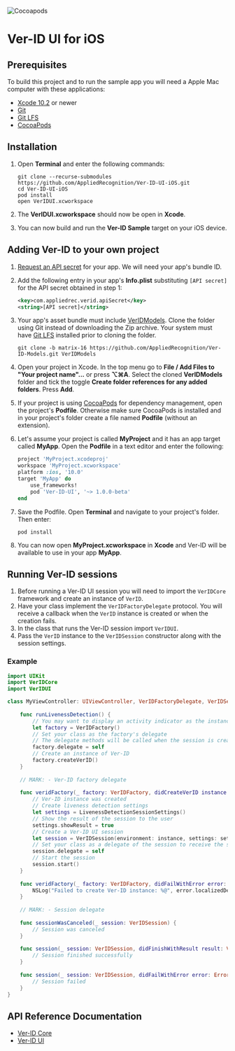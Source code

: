 ![Cocoapods](https://img.shields.io/cocoapods/v/Ver-ID-UI.svg)

# Ver-ID UI for iOS

## Prerequisites
To build this project and to run the sample app you will need a Apple Mac computer with these applications:

- [Xcode 10.2](https://itunes.apple.com/us/app/xcode/id497799835) or newer
- [Git](https://git-scm.com)
- [Git LFS](https://git-lfs.github.com)
- [CocoaPods](https://cocoapods.org)

## Installation

1. Open **Terminal** and enter the following commands:

	~~~shell
	git clone --recurse-submodules https://github.com/AppliedRecognition/Ver-ID-UI-iOS.git
	cd Ver-ID-UI-iOS
	pod install
	open VerIDUI.xcworkspace
	~~~

1. The **VerIDUI.xcworkspace** should now be open in **Xcode**.
1. You can now build and run the **Ver-ID Sample** target on your iOS device.

## Adding Ver-ID to your own project

1. [Request an API secret](https://dev.ver-id.com/admin/register) for your app. We will need your app's bundle ID.
1. Add the following entry in your app's **Info.plist** substituting `[API secret]` for the API secret obtained in step 1:

	~~~xml
	<key>com.appliedrec.verid.apiSecret</key>
	<string>[API secret]</string>
	~~~
1. Your app's asset bundle must include [VerIDModels](https://github.com/AppliedRecognition/Ver-ID-Models/tree/b125fd172f4e24953c5b232f49f323ceb6a69b70). Clone the folder using Git instead of downloading the Zip archive. Your system must have [Git LFS](https://git-lfs.github.com) installed prior to cloning the folder.

	~~~shell
	git clone -b matrix-16 https://github.com/AppliedRecognition/Ver-ID-Models.git VerIDModels
	~~~
1. Open your project in Xcode. In the top menu go to **File / Add Files to "Your project name"...** or press **⌥⌘A**. Select the cloned **VerIDModels** folder and tick the toggle **Create folder references for any added folders**. Press **Add**.
1. If your project is using [CocoaPods](https://cocoapods.org) for dependency management, open the project's **Podfile**. Otherwise make sure CocoaPods is installed and in your project's folder create a file named **Podfile** (without an extension).
1. Let's assume your project is called **MyProject** and it has an app target called **MyApp**. Open the **Podfile** in a text editor and enter the following:

	~~~ruby
	project 'MyProject.xcodeproj'
	workspace 'MyProject.xcworkspace'
	platform :ios, '10.0'
	target 'MyApp' do
		use_frameworks!
		pod 'Ver-ID-UI', '~> 1.0.0-beta'
	end
	~~~
1. Save the Podfile. Open **Terminal** and navigate to your project's folder. Then enter:

	~~~shell
	pod install
	~~~
1. You can now open **MyProject.xcworkspace** in **Xcode** and Ver-ID will be available to use in your app **MyApp**.

## Running Ver-ID sessions
1. Before running a Ver-ID UI session you will need to import the `VerIDCore` framework and create an instance of `VerID`.
1. Have your class implement the `VerIDFactoryDelegate` protocol. You will receive a callback when the `VerID` instance is created or when the creation fails.
1. In the class that runs the Ver-ID session import `VerIDUI`.
1. Pass the `VerID` instance to the `VerIDSession` constructor along with the session settings.

### Example

~~~swift
import UIKit
import VerIDCore
import VerIDUI

class MyViewController: UIViewController, VerIDFactoryDelegate, VerIDSessionDelegate {
    
    func runLivenessDetection() {
        // You may want to display an activity indicator as the instance creation may take up to a few seconds
        let factory = VerIDFactory()
        // Set your class as the factory's delegate
        // The delegate methods will be called when the session is created or if the creation fails
        factory.delegate = self
        // Create an instance of Ver-ID
        factory.createVerID()
    }
    
    // MARK: - Ver-ID factory delegate
    
    func veridFactory(_ factory: VerIDFactory, didCreateVerID instance: VerID) {
        // Ver-ID instance was created
        // Create liveness detection settings
        let settings = LivenessDetectionSessionSettings()
        // Show the result of the session to the user
        settings.showResult = true
        // Create a Ver-ID UI session
        let session = VerIDSession(environment: instance, settings: settings)
        // Set your class as a delegate of the session to receive the session outcome
        session.delegate = self
        // Start the session
        session.start()
    }
    
    func veridFactory(_ factory: VerIDFactory, didFailWithError error: Error) {
        NSLog("Failed to create Ver-ID instance: %@", error.localizedDescription)
    }
    
    // MARK: - Session delegate
    
    func sessionWasCanceled(_ session: VerIDSession) {
        // Session was canceled
    }
    
    func session(_ session: VerIDSession, didFinishWithResult result: VerIDSessionResult) {
        // Session finished successfully
    }
    
    func session(_ session: VerIDSession, didFailWithError error: Error) {
        // Session failed
    }
}
~~~

## API Reference Documentation
- [Ver-ID Core](https://appliedrecognition.github.io/Ver-ID-Core-Apple)
- [Ver-ID UI](https://appliedrecognition.github.io/Ver-ID-UI-iOS)
